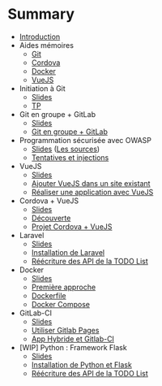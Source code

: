 # Summary

* [Introduction](README.md)
* Aides mémoires
  * [Git](cheatsheets/git/README.md)
  * [Cordova](cheatsheets/cordova/README.md)
  * [Docker](cheatsheets/docker/README.md)
  * [VueJS](cheatsheets/vuejs/README.md)
* Initiation à Git
  * [Slides](https://rawgit.com/c4software/bts/master/cours/git/)
  * [TP](tp/git_initiation/README.md)
* Git en groupe + GitLab
  * [Slides](https://rawgit.com/c4software/bts/master/cours/gitlab/)
  * [Git en groupe + GitLab](tp/gitlab/README.md)
* Programmation sécurisée avec OWASP
  * [Slides](https://rawgit.com/c4software/bts/master/cours/securite_applications_web/) ([Les sources](cours/securite_applications_web))
  * [Tentatives et injections](tp/securite/README.md)
* VueJS
  * [Slides](https://rawgit.com/c4software/bts/master/cours/vuejs/)
  * [Ajouter VueJS dans un site existant](tp/vuejs/tp1.md)
  * [Réaliser une application avec VueJS](tp/vuejs/tp2.md)
* Cordova + VueJS
  * [Slides](https://rawgit.com/c4software/bts/master/cours/cordova/)
  * [Découverte](tp/cordova/decouverte.md)
  * [Projet Cordova + VueJS](tp/cordova/vuejs_cordova.md)
* Laravel
  * [Slides](https://rawgit.com/c4software/bts/master/cours/laravel/)
  * [Installation de Laravel](tp/laravel/introduction.md)
  * [Réécriture des API de la TODO List](tp/laravel/creation_api.md)
* Docker
  * [Slides](https://rawgit.com/c4software/bts/master/cours/docker/)
  * [Première approche](tp/docker/introduction.md)
  * [Dockerfile](tp/docker/dockerfile.md)
  * [Docker Compose](tp/docker/docker_compose.md)
* GitLab-CI
  * [Slides](https://rawgit.com/c4software/bts/master/cours/gitlabci/)
  * [Utiliser Gitlab Pages](tp/ci/pages.md)
  * [App Hybride et Gitlab-CI](tp/ci/ci-hybride.md)
* [WIP] Python : Framework Flask
  * [Slides](https://rawgit.com/c4software/bts/master/cours/python/)
  * [Installation de Python et Flask](./tp/python/flask.md)
  * [Réécriture des API de la TODO List](./tp/python/flask_todolist_api.md)
